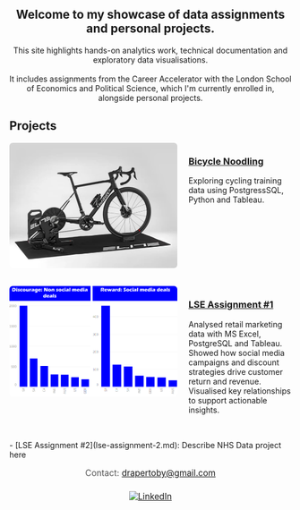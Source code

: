 <h2 style="text-align: center;">Welcome to my showcase of data assignments and personal projects.</h2>

<div style="text-align: center;">
This site highlights hands-on analytics work, technical documentation and exploratory data visualisations.
  <br>
  <br>
It includes assignments from the Career Accelerator with the London School of Economics and Political Science, which I'm currently enrolled in, alongside personal projects.
</div>

## Projects

<div style="display: flex; flex-wrap: wrap; align-items: flex-start; margin-bottom: 2rem;">
  <img src="images/trainer.png" alt="Bike trainer" style="width: 300px; margin-right: 20px; border-radius: 6px;"/>
  <div style="flex: 1;">
    <h3><a href="https://github.com/drapertoby/bicycle-noodling">Bicycle Noodling</a></h3>
    <p>Exploring cycling training data using PostgressSQL, Python and Tableau.</p>
  </div>
</div>
<div style="display: flex; flex-wrap: wrap; align-items: flex-start; margin-bottom: 2rem;">
  <img src="images/Assignment2_home.png" alt="Assignment 1" style="width: 300px; margin-right: 20px; border-radius: 6px;"/>
  <div style="flex: 1;">
    <h3><a href="https://github.com/drapertoby/bicycle-noodling">LSE Assignment #1</a></h3>
    <p>Analysed retail marketing data with MS Excel, PostgreSQL and Tableau. Showed how social media campaigns and discount strategies drive customer return and revenue. Visualised key relationships to support actionable insights.</p>
  </div>
</div>
- [LSE Assignment #2](lse-assignment-2.md): Describe NHS Data project here

<div style="text-align: center; font-size: 0.95rem; color: #555;">
  <p>Contact: <a href="mailto:drapertoby@gmail.com">drapertoby@gmail.com</a></p>
  <a href="https://www.linkedin.com/in/your-linkedin-handle" target="_blank">
    <img src="https://cdn.jsdelivr.net/gh/simple-icons/simple-icons/icons/linkedin.svg" alt="LinkedIn" style="width: 24px; vertical-align: middle; margin-top: 0.5rem;">
  </a>
</div>

